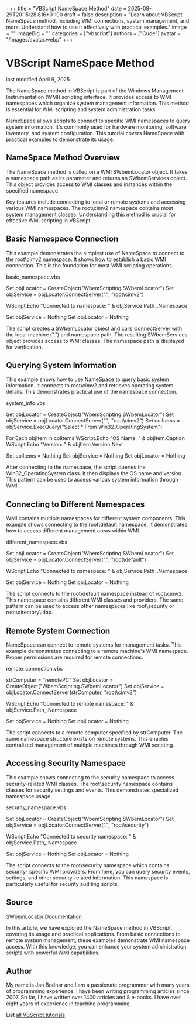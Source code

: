 +++
title = "VBScript NameSpace Method"
date = 2025-08-29T20:15:28.816+01:00
draft = false
description = "Learn about VBScript NameSpace method, including WMI connections, system management, and more. Understand how to use it effectively with practical examples."
image = ""
imageBig = ""
categories = ["vbscript"]
authors = ["Cude"]
avatar = "/images/avatar.webp"
+++

# VBScript NameSpace Method

last modified April 9, 2025

The NameSpace method in VBScript is part of the Windows Management
Instrumentation (WMI) scripting interface. It provides access to WMI namespaces
which organize system management information. This method is essential for WMI
scripting and system administration tasks.

NameSpace allows scripts to connect to specific WMI namespaces to
query system information. It's commonly used for hardware monitoring, software
inventory, and system configuration. This tutorial covers NameSpace
with practical examples to demonstrate its usage.

## NameSpace Method Overview

The NameSpace method is called on a WMI SWbemLocator
object. It takes a namespace path as its parameter and returns an
SWbemServices object. This object provides access to WMI classes
and instances within the specified namespace.

Key features include connecting to local or remote systems and accessing various
WMI namespaces. The root\cimv2 namespace contains most system management
classes. Understanding this method is crucial for effective WMI scripting in
VBScript.

## Basic Namespace Connection

This example demonstrates the simplest use of NameSpace to connect
to the root\cimv2 namespace. It shows how to establish a basic WMI connection.
This is the foundation for most WMI scripting operations.

basic_namespace.vbs
  

Set objLocator = CreateObject("WbemScripting.SWbemLocator")
Set objService = objLocator.ConnectServer(".", "root\cimv2")

WScript.Echo "Connected to namespace: " &amp; objService.Path_.Namespace

Set objService = Nothing
Set objLocator = Nothing

The script creates a SWbemLocator object and calls
ConnectServer with the local machine (".") and namespace path. The
resulting SWbemServices object provides access to WMI classes. The
namespace path is displayed for verification.

## Querying System Information

This example shows how to use NameSpace to query basic system
information. It connects to root\cimv2 and retrieves operating system details.
This demonstrates practical use of the namespace connection.

system_info.vbs
  

Set objLocator = CreateObject("WbemScripting.SWbemLocator")
Set objService = objLocator.ConnectServer(".", "root\cimv2")
Set colItems = objService.ExecQuery("Select * From Win32_OperatingSystem")

For Each objItem in colItems
    WScript.Echo "OS Name: " &amp; objItem.Caption
    WScript.Echo "Version: " &amp; objItem.Version
Next

Set colItems = Nothing
Set objService = Nothing
Set objLocator = Nothing

After connecting to the namespace, the script queries the Win32_OperatingSystem
class. It then displays the OS name and version. This pattern can be used to
access various system information through WMI.

## Connecting to Different Namespaces

WMI contains multiple namespaces for different system components. This example
shows connecting to the root\default namespace. It demonstrates how to access
different management areas within WMI.

different_namespace.vbs
  

Set objLocator = CreateObject("WbemScripting.SWbemLocator")
Set objService = objLocator.ConnectServer(".", "root\default")

WScript.Echo "Connected to namespace: " &amp; objService.Path_.Namespace

Set objService = Nothing
Set objLocator = Nothing

The script connects to the root\default namespace instead of root\cimv2. This
namespace contains different WMI classes and providers. The same pattern can be
used to access other namespaces like root\security or root\directory\ldap.

## Remote System Connection

NameSpace can connect to remote systems for management tasks. This
example demonstrates connecting to a remote machine's WMI namespace. Proper
permissions are required for remote connections.

remote_connection.vbs
  

strComputer = "remotePC"
Set objLocator = CreateObject("WbemScripting.SWbemLocator")
Set objService = objLocator.ConnectServer(strComputer, "root\cimv2")

WScript.Echo "Connected to remote namespace: " &amp; objService.Path_.Namespace

Set objService = Nothing
Set objLocator = Nothing

The script connects to a remote computer specified by strComputer. The same
namespace structure exists on remote systems. This enables centralized
management of multiple machines through WMI scripting.

## Accessing Security Namespace

This example shows connecting to the security namespace to access security-related
WMI classes. The root\security namespace contains classes for security settings
and events. This demonstrates specialized namespace usage.

security_namespace.vbs
  

Set objLocator = CreateObject("WbemScripting.SWbemLocator")
Set objService = objLocator.ConnectServer(".", "root\security")

WScript.Echo "Connected to security namespace: " &amp; objService.Path_.Namespace

Set objService = Nothing
Set objLocator = Nothing

The script connects to the root\security namespace which contains security-
specific WMI providers. From here, you can query security events, settings, and
other security-related information. This namespace is particularly useful for
security auditing scripts.

## Source

[SWbemLocator Documentation](https://learn.microsoft.com/en-us/windows/win32/wmisdk/swbemlocator)

In this article, we have explored the NameSpace method in VBScript,
covering its usage and practical applications. From basic connections to remote
system management, these examples demonstrate WMI namespace access. With this
knowledge, you can enhance your system administration scripts with powerful WMI
capabilities.

## Author

My name is Jan Bodnar and I am a passionate programmer with many years of
programming experience. I have been writing programming articles since 2007. So
far, I have written over 1400 articles and 8 e-books. I have over eight years of
experience in teaching programming.

List [all VBScript tutorials](/vbscript/).
